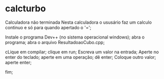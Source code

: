 # calcturbo
Calculadora não terminada
Nesta calculadora o ususário faz um calculo continuo e só para quando apertado o '=';

Instale o programa Dev++ (no sistema operacional windows); abra o programa; abra o arquivo ResultadoaoCubo.cpp;

cLique em compilar;
clique em run;
Escreva um valor na entrada; 
Aperte no enter do teclado;
aperte em uma operação;
dê enter;
Coloque outro valor;
aperte enter;

fim;
